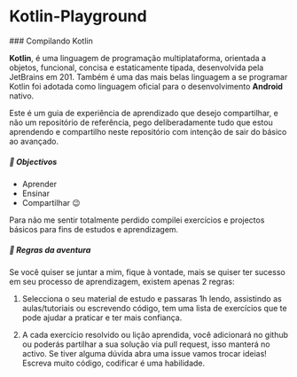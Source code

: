 # Kotlin-Playground

### Compilando Kotlin

**Kotlin**, é uma linguagem de programação multiplataforma, orientada a objetos, funcional, concisa e estaticamente tipada, desenvolvida pela JetBrains em 201.
Também é uma das mais belas linguagem a se programar Kotlin foi adotada como linguagem oficial para o desenvolvimento **Android** nativo.

Este é um guia de experiência de aprendizado que desejo compartilhar, e não um repositório de referência, pego deliberadamente tudo que estou aprendendo e compartilho neste repositório com intenção de sair do básico ao avançado.

##### 🎯 Objectivos

- Aprender
- Ensinar
- Compartilhar 😉

Para não me sentir totalmente perdido compilei exercícios e projectos básicos para fins de estudos e aprendizagem.

##### 🚦 Regras da aventura

Se você quiser se juntar a mim, fique à vontade, mais se quiser ter sucesso em seu processo de aprendizagem, existem apenas 2 regras:

1. Selecciona o seu material de estudo e passaras 1h lendo, assistindo as aulas/tutoriais ou escrevendo código, tem uma lista de exercícios que te pode ajudar a praticar e ter mais confiança.
  
2. A cada exercício resolvido ou lição aprendida, você adicionará no github ou poderás partilhar a sua solução via pull request, isso manterá no activo. 
  Se tiver alguma dúvida abra uma issue vamos trocar ideias! 
  Escreva muito código, codificar é uma habilidade.

